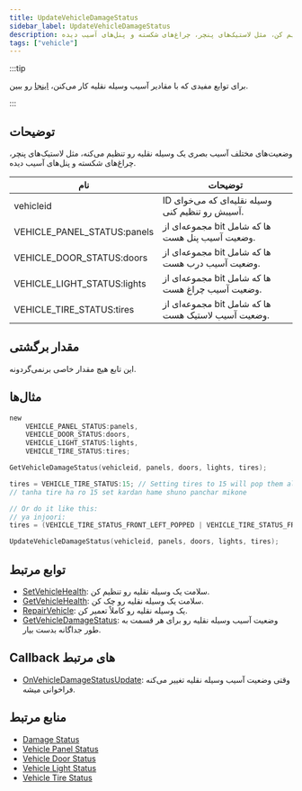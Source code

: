 ```yaml
---
title: UpdateVehicleDamageStatus
sidebar_label: UpdateVehicleDamageStatus
description: وضعیت‌های مختلف آسیب بصری یک وسیله نقلیه رو تنظیم کن، مثل لاستیک‌های پنچر، چراغ‌های شکسته و پنل‌های آسیب دیده.
tags: ["vehicle"]
---
```


:::tip

برای توابع مفیدی که با مقادیر آسیب وسیله نقلیه کار می‌کنن، [اینجا](../resources/damagestatus) رو ببین.

:::

## توضیحات

وضعیت‌های مختلف آسیب بصری یک وسیله نقلیه رو تنظیم می‌کنه، مثل لاستیک‌های پنچر، چراغ‌های شکسته و پنل‌های آسیب دیده.

| نام                         | توضیحات                                       |
| --------------------------- | ------------------------------------------------- |
| vehicleid                   | ID وسیله نقلیه‌ای که می‌خوای آسیبش رو تنظیم کنی.       |
| VEHICLE_PANEL_STATUS:panels | مجموعه‌ای از bit ها که شامل وضعیت آسیب پنل هست. |
| VEHICLE_DOOR_STATUS:doors   | مجموعه‌ای از bit ها که شامل وضعیت آسیب درب هست.  |
| VEHICLE_LIGHT_STATUS:lights | مجموعه‌ای از bit ها که شامل وضعیت آسیب چراغ هست. |
| VEHICLE_TIRE_STATUS:tires   | مجموعه‌ای از bit ها که شامل وضعیت آسیب لاستیک هست.  |

## مقدار برگشتی

این تابع هیچ مقدار خاصی برنمی‌گردونه.

## مثال‌ها

```c
new 
	VEHICLE_PANEL_STATUS:panels,
	VEHICLE_DOOR_STATUS:doors,
	VEHICLE_LIGHT_STATUS:lights,
	VEHICLE_TIRE_STATUS:tires;

GetVehicleDamageStatus(vehicleid, panels, doors, lights, tires);

tires = VEHICLE_TIRE_STATUS:15; // Setting tires to 15 will pop them all
// tanha tire ha ro 15 set kardan hame shuno panchar mikone

// Or do it like this:
// ya injoori:
tires = (VEHICLE_TIRE_STATUS_FRONT_LEFT_POPPED | VEHICLE_TIRE_STATUS_FRONT_RIGHT_POPPED | VEHICLE_TIRE_STATUS_REAR_LEFT_POPPED | VEHICLE_TIRE_STATUS_REAR_RIGHT_POPPED);

UpdateVehicleDamageStatus(vehicleid, panels, doors, lights, tires);
```

## توابع مرتبط

- [SetVehicleHealth](SetVehicleHealth): سلامت یک وسیله نقلیه رو تنظیم کن.
- [GetVehicleHealth](GetVehicleHealth): سلامت یک وسیله نقلیه رو چک کن.
- [RepairVehicle](RepairVehicle): یک وسیله نقلیه رو کاملاً تعمیر کن.
- [GetVehicleDamageStatus](GetVehicleDamageStatus): وضعیت آسیب وسیله نقلیه رو برای هر قسمت به طور جداگانه بدست بیار.

## Callback های مرتبط

- [OnVehicleDamageStatusUpdate](../callbacks/OnVehicleDamageStatusUpdate): وقتی وضعیت آسیب وسیله نقلیه تغییر می‌کنه فراخوانی میشه.

## منابع مرتبط

- [Damage Status](../resources/damagestatus)
- [Vehicle Panel Status](../resources/vehicle-panel-status)
- [Vehicle Door Status](../resources/vehicle-door-status)
- [Vehicle Light Status](../resources/vehicle-light-status)
- [Vehicle Tire Status](../resources/vehicle-tire-status)
